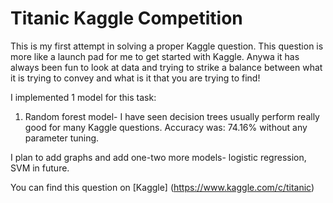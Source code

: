 # Titanic Kaggle Competition

This is my first attempt in solving a proper Kaggle question. This question is more like a launch pad for me to get started with Kaggle. Anywa it has always been fun to look at data and trying to strike a balance between what it is trying to convey and what is it that you are trying to find!

I implemented 1 model for this task:

1. Random forest model- I have seen decision trees usually perform really good for many Kaggle questions. Accuracy was: 74.16% without any parameter tuning. 

I plan to add graphs and add one-two more models- logistic regression, SVM in future.

You can find this question on [Kaggle] (https://www.kaggle.com/c/titanic)

